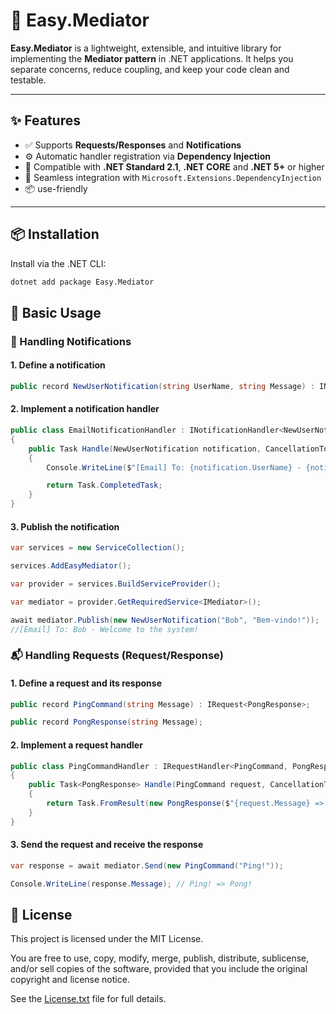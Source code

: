 # 🚀 Easy.Mediator

**Easy.Mediator** is a lightweight, extensible, and intuitive library for implementing the **Mediator pattern** in .NET applications. It helps you separate concerns, reduce coupling, and keep your code clean and testable.

---

## ✨ Features

- ✅ Supports **Requests/Responses** and **Notifications**
- ⚙️ Automatic handler registration via **Dependency Injection**
- 🔄 Compatible with **.NET Standard 2.1**, **.NET CORE** and **.NET 5+** or higher
- 🔌 Seamless integration with `Microsoft.Extensions.DependencyInjection`
- 📦 use-friendly

---

## 📦 Installation

Install via the .NET CLI:

```bash
dotnet add package Easy.Mediator
```

## 🚀 Basic Usage

### 🔔 Handling Notifications

#### 1. Define a notification

```csharp
public record NewUserNotification(string UserName, string Message) : INotification;

```
#### 2. Implement a notification handler
```csharp
public class EmailNotificationHandler : INotificationHandler<NewUserNotification>
{
    public Task Handle(NewUserNotification notification, CancellationToken cancellationToken = default)
    {
        Console.WriteLine($"[Email] To: {notification.UserName} - {notification.Message}");

        return Task.CompletedTask;
    }
}
```
#### 3. Publish the notification
```csharp
var services = new ServiceCollection();

services.AddEasyMediator();

var provider = services.BuildServiceProvider();

var mediator = provider.GetRequiredService<IMediator>();

await mediator.Publish(new NewUserNotification("Bob", "Bem-vindo!"));
//[Email] To: Bob - Welcome to the system!
```
### 📬 Handling Requests (Request/Response)

#### 1. Define a request and its response
```csharp
public record PingCommand(string Message) : IRequest<PongResponse>;

public record PongResponse(string Message);
```
#### 2. Implement a request handler
```csharp
public class PingCommandHandler : IRequestHandler<PingCommand, PongResponse>
{
    public Task<PongResponse> Handle(PingCommand request, CancellationToken cancellationToken = default)
    {
        return Task.FromResult(new PongResponse($"{request.Message} => Pong!"));
    }
}
```
#### 3. Send the request and receive the response
```csharp
var response = await mediator.Send(new PingCommand("Ping!"));

Console.WriteLine(response.Message); // Ping! => Pong!
```

## 📃 License
This project is licensed under the MIT License.

You are free to use, copy, modify, merge, publish, distribute, sublicense, and/or sell copies of the software, provided that you include the original copyright
and license notice.

See the [License.txt](LICENSE.txt) file for full details.